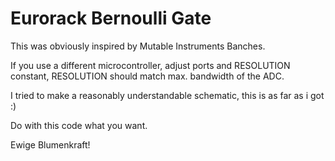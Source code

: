 # Eurorack Bernoulli Gate

This was obviously inspired by Mutable Instruments Banches.

If you use a different microcontroller, adjust ports and RESOLUTION constant, RESOLUTION should match max. bandwidth of the ADC.

I tried to make a reasonably understandable schematic, this is as far as i got :)

Do with this code what you want.

Ewige Blumenkraft!
